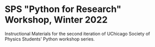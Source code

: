 # SPS "Python for Research" Workshop, Winter 2022
Instructional Materials for the second iteration of UChicago Society of Physics Students' Python workshop series.
